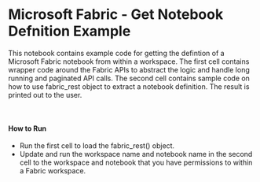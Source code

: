 # Microsoft Fabric - Get Notebook Defnition Example

This notebook contains example code for getting the defintion of a Microsoft Fabric notebook from within a workspace. 
The first cell contains wrapper code around the Fabric APIs to abstract the logic and handle long running and paginated API calls.
The second cell contains sample code on how to use fabric_rest object to extract a notebook definition. The result is printed out to the user.

<br>

#### How to Run
- Run the first cell to load the fabric_rest() object.
- Update and run the workspace name and notebook name in the second cell to the workspace and notebook that you have permissions to within a Fabric workspace.
